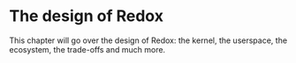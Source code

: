 The design of Redox
===================

This chapter will go over the design of Redox: the kernel, the userspace, the ecosystem, the trade-offs and much more.
